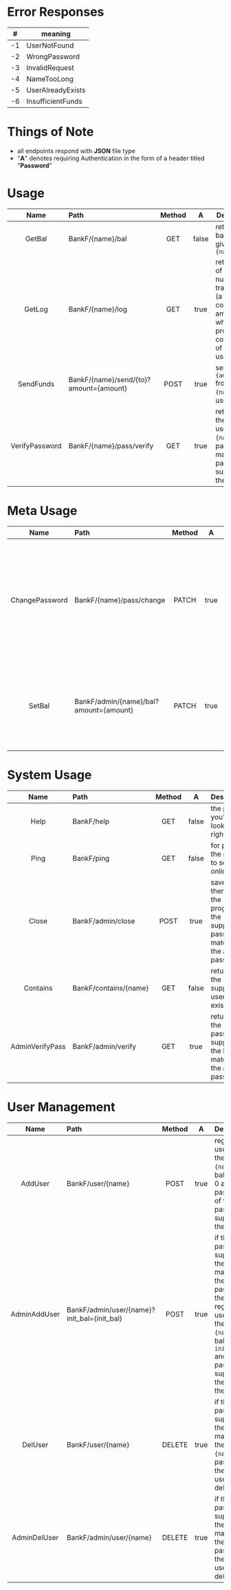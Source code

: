 # Error Responses

| #   | meaning           |
| --- | ----------------- |
| -1  | UserNotFound      |
| -2  | WrongPassword     |
| -3  | InvalidRequest    |
| -4  | NameTooLong       |
| -5  | UserAlreadyExists |
| -6  | InsufficientFunds |

# Things of Note
* all endpoints respond with **JSON** file type
* "**A**" denotes requiring Authentication in the form of a header titled "**Password**"

# Usage
|      Name      | Path                                   | Method |   A   | Description                                                                                                                     |
| :------------: | :------------------------------------- | :----: | :---: | ------------------------------------------------------------------------------------------------------------------------------- |
|     GetBal     | BankF/{name}/bal                       |  GET   | false | returns the balance of a given user `{name}`                                                                                    |
|     GetLog     | BankF/{name}/log                       |  GET   | true  | returns a list of last `n` number of transactions (a configurable amount when the program is compiled) of a given user `{name}` |
|   SendFunds    | BankF/{name}/send/{to}?amount={amount} |  POST  | true  | sends `{amount}` from user `{name}` to user `{to}`                                                                              |
| VerifyPassword | BankF/{name}/pass/verify               |  GET   | true  | returns `1` if the supplied user `{name}`'s password matches the password supplied in the header                                |

# Meta Usage
|      Name      | Path                                   | Method |   A   | Description                                                                                                                              |
| :------------: | :------------------------------------- | :----: | :---: | ---------------------------------------------------------------------------------------------------------------------------------------- |
| ChangePassword | BankF/{name}/pass/change               | PATCH  | true  | if the password supplied in the header matches the user `{name}`'s password, the user's password is changed to the one given in the body |
|     SetBal     | BankF/admin/{name}/bal?amount={amount} | PATCH  | true  | sets the balance of a give user `{name}` if the supplied password matches the admin password                                             |

# System Usage
|      Name       | Path                  | Method |   A   | Description                                                                           |
| :-------------: | :-------------------- | :----: | :---: | ------------------------------------------------------------------------------------- |
|      Help       | BankF/help            |  GET   | false | the page you're looking at right now!                                                 |
|      Ping       | BankF/ping            |  GET   | false | for pinging the server to see if its online                                           |
|      Close      | BankF/admin/close     |  POST  | true  | saves and then closes the program if the supplied password matches the admin password |
|    Contains     | BankF/contains/{name} |  GET   | false | returns `1` if the supplied user `{name}` exists                                      |
| AdminVerifyPass | BankF/admin/verify    |  GET   | true  | returns `1` if the password supplied in the header matches the admin password         |

# User Management
|     Name     | Path                                        | Method |   A   | Description                                                                                                                                                                                  |
| :----------: | :------------------------------------------ | :----: | :---: | -------------------------------------------------------------------------------------------------------------------------------------------------------------------------------------------- |
|   AddUser    | BankF/user/{name}                           |  POST  | true  | registers a user with the name `{name}`, balance of 0 and a password of the password supplied in the header                                                                                  |
| AdminAddUser | BankF/admin/user/{name}?init_bal={init_bal} |  POST  | true  | if the password supplied in the header matches the admin password, then it registers a user with the name `{name}`, balance of `init_bal` and a password supplied by the body of the request |
|   DelUser    | BankF/user/{name}                           | DELETE | true  | if the password supplied in the header matches the user `{name}`'s password, then the user is deleted                                                                                        |
| AdminDelUser | BankF/admin/user/{name}                     | DELETE | true  | if the password supplied in the header matches the admin password, then the user is deleted                                                                                                  |

